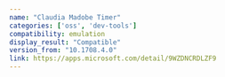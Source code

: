 ```yaml
---
name: "Claudia Madobe Timer"
categories: ['oss', 'dev-tools']
compatibility: emulation
display_result: "Compatible"
version_from: "10.1708.4.0"
link: https://apps.microsoft.com/detail/9WZDNCRDLZF9
---
```

